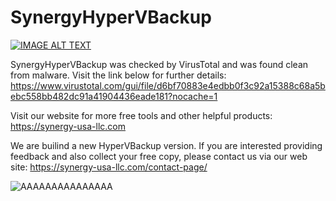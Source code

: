 # SynergyHyperVBackup

[![IMAGE ALT TEXT](https://synergy-usa-llc.com/various/HyperVBackupYouTubeImageforGithub.jpg)](http://www.youtube.com/watch?v=euTQDOgviaM "How to backup your Hyper-V server for free")

SynergyHyperVBackup was checked by VirusTotal and was found clean from malware.
Visit the link below for further details: https://www.virustotal.com/gui/file/d6bf70883e4edbb0f3c92a15388c68a5bebc558bb482dc91a41904436eade181?nocache=1


Visit our website for more free tools and other helpful products:
https://synergy-usa-llc.com



We are builind a new HyperVBackup version. If you are interested providing feedback and also collect your free copy, please contact us via our web site:
https://synergy-usa-llc.com/contact-page/





![ΑΑΑΑΑΑΑΑΑΑΑΑΑΑΑ](https://user-images.githubusercontent.com/94911727/163180453-58297734-4e6e-45d5-971b-014039ad1a48.png)



